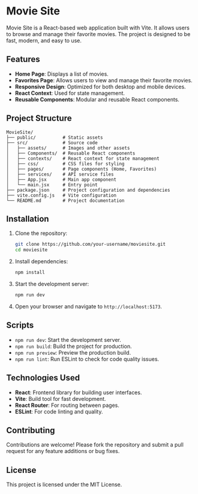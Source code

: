 # Movie Site

Movie Site is a React-based web application built with Vite. It allows users to browse and manage their favorite movies. The project is designed to be fast, modern, and easy to use.

## Features

- **Home Page**: Displays a list of movies.
- **Favorites Page**: Allows users to view and manage their favorite movies.
- **Responsive Design**: Optimized for both desktop and mobile devices.
- **React Context**: Used for state management.
- **Reusable Components**: Modular and reusable React components.

## Project Structure

```
MovieSite/
├── public/          # Static assets
├── src/             # Source code
│   ├── assets/      # Images and other assets
│   ├── Components/  # Reusable React components
│   ├── contexts/    # React context for state management
│   ├── css/         # CSS files for styling
│   ├── pages/       # Page components (Home, Favorites)
│   ├── services/    # API service files
│   ├── App.jsx      # Main app component
│   └── main.jsx     # Entry point
├── package.json     # Project configuration and dependencies
├── vite.config.js   # Vite configuration
└── README.md        # Project documentation
```

## Installation

1. Clone the repository:
   ```bash
   git clone https://github.com/your-username/moviesite.git
   cd moviesite
   ```

2. Install dependencies:
   ```bash
   npm install
   ```

3. Start the development server:
   ```bash
   npm run dev
   ```

4. Open your browser and navigate to `http://localhost:5173`.

## Scripts

- `npm run dev`: Start the development server.
- `npm run build`: Build the project for production.
- `npm run preview`: Preview the production build.
- `npm run lint`: Run ESLint to check for code quality issues.

## Technologies Used

- **React**: Frontend library for building user interfaces.
- **Vite**: Build tool for fast development.
- **React Router**: For routing between pages.
- **ESLint**: For code linting and quality.

## Contributing

Contributions are welcome! Please fork the repository and submit a pull request for any feature additions or bug fixes.

## License

This project is licensed under the MIT License.
